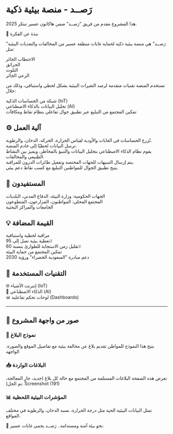 # رَصــد - منصة بيئية ذكية  
هذا المشروع مقدم من فريق “رَصــد” ضمن هاكاثون عسير تبتكر 2025.

📌 نبذة عن الفكرة

"رَصــد" هي منصة بيئية ذكية لحماية غابات منطقة عسير من المخالفات والتعديات البيئية مثل:

الاحتطاب الجائر  
الحرائق  
التلوث  
الرعي الجائر

تستخدم المنصة تقنيات متقدمة لرصد التغيرات البيئية بشكل لحظي واستباقي، وذلك من خلال:

شبكة من الحساسات الذكية (IoT)  
تحليل البيانات بالذكاء الاصطناعي (AI)  
تمكين المجتمع من التبليغ عبر تطبيق جوال تفاعلي بنظام نقاط ومكافآت  

## ⚙️ آلية العمل

تُزرع الحساسات في الغابات والأودية لقياس الحرارة، الحركة، الدخان، والرطوبة.  
ترسل البيانات لحظيًا إلى خادم المنصة.  
يقوم نظام الذكاء الاصطناعي بتحليل البيانات والتنبؤ بالمخاطر، ويميز بين النشاط الطبيعي والمخالفات.  
يتم إرسال التنبيهات للجهات المختصة وتفعيل طائرات الدرون للمراقبة.  
يتيح تطبيق الجوال للمواطنين التبليغ مع كسب نقاط دعم بيئي.  

## 👥 المستفيدون

الجهات الحكومية: وزارة البيئة، الدفاع المدني، البلديات  
المجتمع المحلي: المواطنون، المزارعون، المتطوعون  
الجامعات والمراكز البحثية  

## 💡 القيمة المضافة

مراقبة لحظية واستباقية  
تغطية بيئية تصل إلى 95٪  
تقليل زمن الاستجابة للطوارئ بنسبة 60٪  
تمكين المجتمع من حماية البيئة  
دعم مبادرة "السعودية الخضراء" ورؤية 2030  

## 🧠 التقنيات المستخدمة

🌐 إنترنت الأشياء (IoT)  
🤖 الذكاء الاصطناعي (AI)  
📊 لوحات تحكم تفاعلية (Dashboards)  

---  
## 📸 صور من واجهة المشروع

### 📝 نموذج البلاغ  
يتيح هذا النموذج للمواطن تقديم بلاغ عن مخالفة بيئية مع تفاصيل الموقع والصورة. الواجهه  

### 📥 البلاغات الواردة  
تعرض هذه الصفحة البلاغات المستلمة من المجتمع مع حالة كل بلاغ (جديد، جارٍ المعالجة، تم الحل). Screenshot (191)  

### 📊 المؤشرات البيئية اللحظية  
تمثل البيانات البيئية الحية مثل درجة الحرارة، نسبة الدخان، والرطوبة في مختلف المواقع.

🌱 نحو بيئة آمنة ومستدامة.. رَصــد يحمي غابات عسير.
